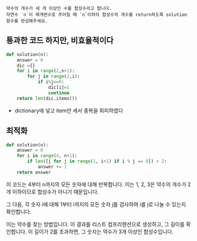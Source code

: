 ```
약수의 개수가 세 개 이상인 수를 합성수라고 합니다.
자연수 `n`이 매개변수로 주어질 때 `n`이하의 합성수의 개수를 return하도록 solution 함수를 완성해주세요.
```

## 통과한 코드 하지만, 비효율적이다
```python
def solution(n):
    answer = 0
    dic ={}
    for i in range(2,n+1):
        for j in range(2,i):
            if i%j==0:
                dic[i]=1
                continue
    return len(dic.items())
```
- dictionary에 넣고 item만 세서 중복을 회피하였다
## 최적화
```python
def solution(n):
    answer = 0
    for i in range(4, n+1):
        if len([j for j in range(1, i+1) if i % j == 0]) > 2:
            answer += 1
    return answer
```
이 코드는 4부터 n까지의 모든 숫자에 대해 반복합니다.
이는 1, 2, 3은 약수의 개수가 2개 이하이므로 합성수가 아니기 때문입니다.

그 다음, 각 숫자 i에 대해 1부터 i까지의 모든 숫자 j를 검사하여 i를 j로 나눌 수 있는지 확인합니다.

이는 약수를 찾는 방법입니다.
이 결과를 리스트 컴프리헨션으로 생성하고, 그 길이를 확인합니다.
이 길이가 2를 초과하면, 그 숫자는 약수가 3개 이상인 합성수입니다.
